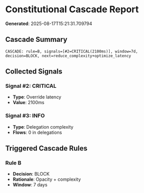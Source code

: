 # Constitutional Cascade Report

**Generated**: 2025-08-17T15:21:31.709794

## Cascade Summary

```
CASCADE: rule=B, signals=[#2=CRITICAL(2100ms)], window=7d, decision=BLOCK, next=reduce_complexity+optimize_latency
```

## Collected Signals

### Signal #2: CRITICAL

- **Type**: Override latency
- **Value**: 2100ms

### Signal #3: INFO

- **Type**: Delegation complexity
- **Flows**: 0 in delegations

## Triggered Cascade Rules

### Rule B

- **Decision**: BLOCK
- **Rationale**: Opacity + complexity
- **Window**: 7 days
